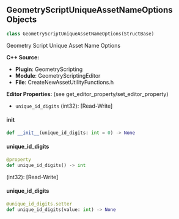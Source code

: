 ## GeometryScriptUniqueAssetNameOptions Objects

```python
class GeometryScriptUniqueAssetNameOptions(StructBase)
```

Geometry Script Unique Asset Name Options

**C++ Source:**

- **Plugin**: GeometryScripting
- **Module**: GeometryScriptingEditor
- **File**: CreateNewAssetUtilityFunctions.h

**Editor Properties:** (see get_editor_property/set_editor_property)

- ``unique_id_digits`` (int32):  [Read-Write]

<a id="unreal.GeometryScriptUniqueAssetNameOptions.__init__"></a>

#### __init__

```python
def __init__(unique_id_digits: int = 0) -> None
```

<a id="unreal.GeometryScriptUniqueAssetNameOptions.unique_id_digits"></a>

#### unique_id_digits

```python
@property
def unique_id_digits() -> int
```

(int32):  [Read-Write]

<a id="unreal.GeometryScriptUniqueAssetNameOptions.unique_id_digits"></a>

#### unique_id_digits

```python
@unique_id_digits.setter
def unique_id_digits(value: int) -> None
```

<a id="unreal.GeometryScriptCreateNewVolumeFromMeshOptions"></a>